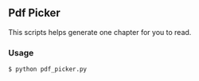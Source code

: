 ## Pdf Picker

This scripts helps generate one chapter for you to read.

### Usage

```bash
$ python pdf_picker.py
```
